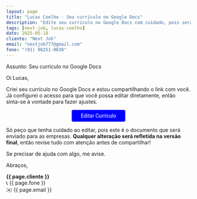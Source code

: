 ```yaml
---
layout: page
title: "Lucas Coelho - Seu currículo no Google Docs"
description: "Edite seu currículo no Google Docs com cuidado, pois será enviado às empresas. Revise antes de compartilhar!"
tags: [next-job, lucas-coelho]
date: 2025-05-18
cliente: "Next Job"
email: "nextjob777@gmail.com"
fone: "(91) 98251-0830"
---
```

Assunto: Seu currículo no Google Docs

Oi Lucas,

Criei seu currículo no Google Docs e estou compartilhando o link com você.
Já configurei o acesso para que você possa editar diretamente, então sinta-se à vontade para fazer ajustes.

<center><a href="https://docs.google.com/document/d/1GCC1fTuPWFdSX9I-xipoFbYmEMR12bgkTZTJlkiJFjk/edit?usp=sharing" class="btn" style="display: inline-block;padding: 8px 25px;color: white;font-size: 14px;text-decoration: none;border-radius: 4px;text-align: center;cursor: pointer;display: inline-block;font-weight: 400;font-family: 'Roboto', Tahoma, Verdana, Segoe, sans-serif;background-color: #00f;">Editar Currículo</a></center>

Só peço que tenha cuidado ao editar, pois este é o documento que será enviado para as empresas.
**Qualquer alteração será refletida na versão final**, então revise tudo com atenção antes de compartilhar!

Se precisar de ajuda com algo, me avise.

Abraços,<br>

**{{ page.cliente }}**<br>
📞 {{ page.fone }}<br>
✉️ {{ page.email }}
